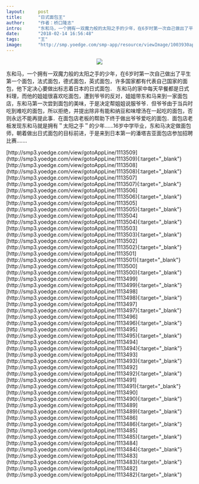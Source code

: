 ```yaml
---
layout:     post
title:      "日式面包王"
author:     "作者：桥口隆志"
intro:      "东和马，一个拥有一双魔力般的太阳之手的少年，在6岁时第一次自己做出了平生第一个面包，法式面包，德式面包，英式面包，许多国家都有代表自己国家的面包，他下定决心要做出标志着日本的日式面包． 东和马的家中每天早餐都是日式料理，而他的姐姐很喜欢吃面包，遭到爷爷的反对，姐姐带东和马来到一家面包店，东和马第一次尝到面包的美味，于是决定帮姐姐说服爷爷．但爷爷由于当兵时吃到难吃的面包，所以拒绝，并提出除非有能和纳豆和味增汤在一起吃的面包，否则永远不能再提此事．在面包店老板的帮助下终于做出爷爷爱吃的面包．面包店老板发现东和马就是拥有＂太阳之手＂的少年......16岁中学毕业，东和马决定做面包师，朝着做出日式面包的目标前进，于是来到日本第一的潘塔吉亚面包店参加招聘比赛......."
date:       "2018-02-14 16:56:48"
tags:       "王"
image:      "http://smp.yoedge.com/smp-app/resource/viewImage/1003930appline.png"
---
```

<div style="text-align: center">
<p><img src="http://smp.yoedge.com/smp-app/resource/viewImage/1003930appline.png"/></p>
</div>
<p class="post-meta">
<span>东和马，一个拥有一双魔力般的太阳之手的少年，在6岁时第一次自己做出了平生第一个面包，法式面包，德式面包，英式面包，许多国家都有代表自己国家的面包，他下定决心要做出标志着日本的日式面包． 东和马的家中每天早餐都是日式料理，而他的姐姐很喜欢吃面包，遭到爷爷的反对，姐姐带东和马来到一家面包店，东和马第一次尝到面包的美味，于是决定帮姐姐说服爷爷．但爷爷由于当兵时吃到难吃的面包，所以拒绝，并提出除非有能和纳豆和味增汤在一起吃的面包，否则永远不能再提此事．在面包店老板的帮助下终于做出爷爷爱吃的面包．面包店老板发现东和马就是拥有＂太阳之手＂的少年......16岁中学毕业，东和马决定做面包师，朝着做出日式面包的目标前进，于是来到日本第一的潘塔吉亚面包店参加招聘比赛.......</span>
</p>
[http://smp3.yoedge.com/view/gotoAppLine/1113509](http://smp3.yoedge.com/view/gotoAppLine/1113509){:target="_blank"}
[http://smp3.yoedge.com/view/gotoAppLine/1113508](http://smp3.yoedge.com/view/gotoAppLine/1113508){:target="_blank"}
[http://smp3.yoedge.com/view/gotoAppLine/1113507](http://smp3.yoedge.com/view/gotoAppLine/1113507){:target="_blank"}
[http://smp3.yoedge.com/view/gotoAppLine/1113506](http://smp3.yoedge.com/view/gotoAppLine/1113506){:target="_blank"}
[http://smp3.yoedge.com/view/gotoAppLine/1113505](http://smp3.yoedge.com/view/gotoAppLine/1113505){:target="_blank"}
[http://smp3.yoedge.com/view/gotoAppLine/1113504](http://smp3.yoedge.com/view/gotoAppLine/1113504){:target="_blank"}
[http://smp3.yoedge.com/view/gotoAppLine/1113503](http://smp3.yoedge.com/view/gotoAppLine/1113503){:target="_blank"}
[http://smp3.yoedge.com/view/gotoAppLine/1113502](http://smp3.yoedge.com/view/gotoAppLine/1113502){:target="_blank"}
[http://smp3.yoedge.com/view/gotoAppLine/1113501](http://smp3.yoedge.com/view/gotoAppLine/1113501){:target="_blank"}
[http://smp3.yoedge.com/view/gotoAppLine/1113500](http://smp3.yoedge.com/view/gotoAppLine/1113500){:target="_blank"}
[http://smp3.yoedge.com/view/gotoAppLine/1113499](http://smp3.yoedge.com/view/gotoAppLine/1113499){:target="_blank"}
[http://smp3.yoedge.com/view/gotoAppLine/1113498](http://smp3.yoedge.com/view/gotoAppLine/1113498){:target="_blank"}
[http://smp3.yoedge.com/view/gotoAppLine/1113497](http://smp3.yoedge.com/view/gotoAppLine/1113497){:target="_blank"}
[http://smp3.yoedge.com/view/gotoAppLine/1113496](http://smp3.yoedge.com/view/gotoAppLine/1113496){:target="_blank"}
[http://smp3.yoedge.com/view/gotoAppLine/1113495](http://smp3.yoedge.com/view/gotoAppLine/1113495){:target="_blank"}
[http://smp3.yoedge.com/view/gotoAppLine/1113494](http://smp3.yoedge.com/view/gotoAppLine/1113494){:target="_blank"}
[http://smp3.yoedge.com/view/gotoAppLine/1113493](http://smp3.yoedge.com/view/gotoAppLine/1113493){:target="_blank"}
[http://smp3.yoedge.com/view/gotoAppLine/1113492](http://smp3.yoedge.com/view/gotoAppLine/1113492){:target="_blank"}
[http://smp3.yoedge.com/view/gotoAppLine/1113491](http://smp3.yoedge.com/view/gotoAppLine/1113491){:target="_blank"}
[http://smp3.yoedge.com/view/gotoAppLine/1113490](http://smp3.yoedge.com/view/gotoAppLine/1113490){:target="_blank"}
[http://smp3.yoedge.com/view/gotoAppLine/1113489](http://smp3.yoedge.com/view/gotoAppLine/1113489){:target="_blank"}
[http://smp3.yoedge.com/view/gotoAppLine/1113486](http://smp3.yoedge.com/view/gotoAppLine/1113486){:target="_blank"}
[http://smp3.yoedge.com/view/gotoAppLine/1113485](http://smp3.yoedge.com/view/gotoAppLine/1113485){:target="_blank"}
[http://smp3.yoedge.com/view/gotoAppLine/1113484](http://smp3.yoedge.com/view/gotoAppLine/1113484){:target="_blank"}
[http://smp3.yoedge.com/view/gotoAppLine/1113483](http://smp3.yoedge.com/view/gotoAppLine/1113483){:target="_blank"}
[http://smp3.yoedge.com/view/gotoAppLine/1113482](http://smp3.yoedge.com/view/gotoAppLine/1113482){:target="_blank"}


